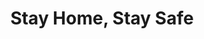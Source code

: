 ---
layout: default
title: Stay Home, Stay Safe
year: 2020
thumb: /assets/projects/stay_safe/thumb.png
---